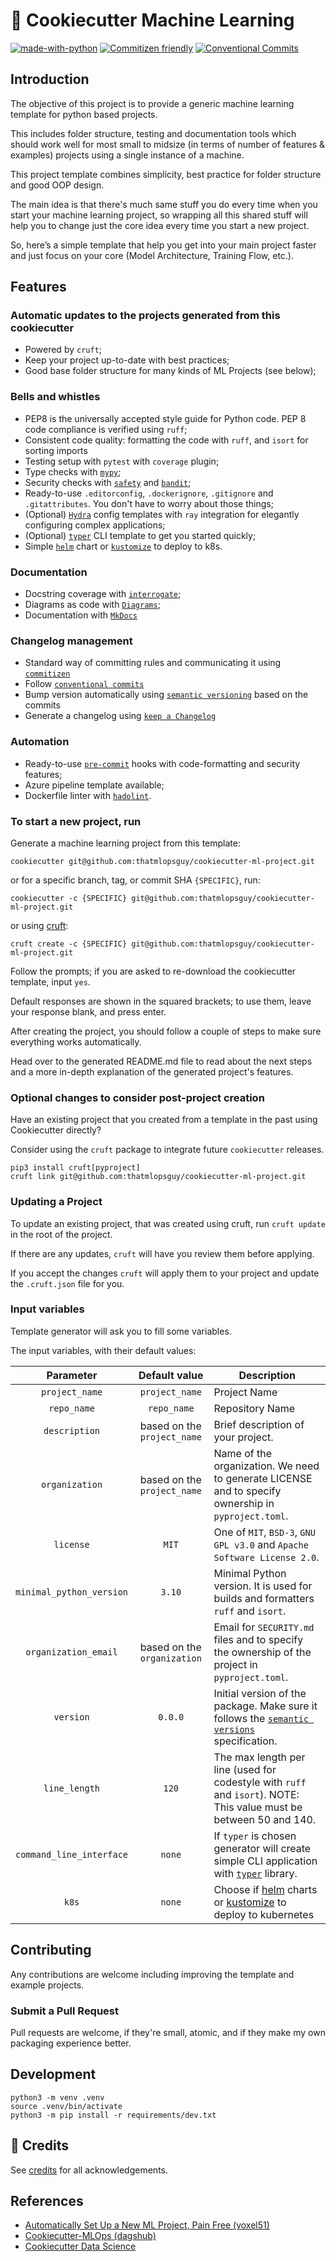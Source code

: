 # 🍪 Cookiecutter Machine Learning

[![made-with-python](https://img.shields.io/badge/Made%20with-Python-red.svg)](#python)
[![Commitizen friendly](https://img.shields.io/badge/commitizen-friendly-brightgreen.svg)](https://commitizen-tools.github.io/commitizen/)
[![Conventional Commits](https://img.shields.io/badge/Conventional%20Commits-1.0.0-brightgreen.svg)](https://conventionalcommits.org)

## Introduction

The objective of this project is to provide a generic machine learning template
for python based projects.

This includes folder structure, testing and documentation tools which should
work well for most small to midsize (in terms of number of features & examples)
projects using a single instance of a machine.

This project template combines simplicity, best practice for folder structure
and good OOP design.

The main idea is that there's much same stuff you do every time when you start
your machine learning project, so wrapping all this shared stuff will help you
to change just the core idea every time you start a new project.

So, here’s a simple template that help you get into your main project faster and
just focus on your core (Model Architecture, Training Flow, etc.).

## Features

### Automatic updates to the projects generated from this cookiecutter

- Powered by `cruft`;
- Keep your project up-to-date with best practices;
- Good base folder structure for many kinds of ML Projects (see below);

### Bells and whistles

- PEP8 is the universally accepted style guide for Python code. PEP 8 code
  compliance is verified using `ruff`;
- Consistent code quality: formatting the code with `ruff`, and `isort`
  for sorting imports
- Testing setup with `pytest` with `coverage` plugin;
- Type checks with [`mypy`](https://mypy.readthedocs.io);
- Security checks with [`safety`](https://github.com/pyupio/safety) and
  [`bandit`](https://github.com/PyCQA/bandit);
- Ready-to-use `.editorconfig`, `.dockerignore`, `.gitignore` and
  `.gitattributes`. You don't have to worry about those things;
- (Optional) [`Hydra`](https://github.com/facebookresearch/hydra) config templates with
  `ray` integration for elegantly configuring complex applications;
- (Optional) [`typer`](https://typer.tiangolo.com) CLI template to get you
  started quickly;
- Simple [`helm`](https://helm.sh/) chart or [`kustomize`](https://kustomize.io/) to deploy to k8s.

### Documentation

- Docstring coverage with [`interrogate`](https://github.com/econchick/interrogate);
- Diagrams as code with [`Diagrams`](https://diagrams.mingrammer.com/);
- Documentation with [`MkDocs`](https://www.mkdocs.org)

### Changelog management

- Standard way of committing rules and communicating it using
  [`commitizen`](https://commitizen-tools.github.io/commitizen/)
- Follow [`conventional commits`](https://www.conventionalcommits.org)
- Bump version automatically using [`semantic versioning`](https://semver.org/)
  based on the commits
- Generate a changelog using [`keep a Changelog`](https://keepachangelog.com/)

### Automation

- Ready-to-use [`pre-commit`](https://pre-commit.com) hooks with
  code-formatting and security features;
- Azure pipeline template available;
- Dockerfile linter with [`hadolint`](https://github.com/hadolint/hadolint).

### To start a new project, run

Generate a machine learning project from this template:

```shell
cookiecutter git@github.com:thatmlopsguy/cookiecutter-ml-project.git
```

or for a specific branch, tag, or commit SHA `{SPECIFIC}`, run:

```shell
cookiecutter -c {SPECIFIC} git@github.com:thatmlopsguy/cookiecutter-ml-project.git
```

or using [cruft](https://cruft.github.io/cruft):

```shell
cruft create -c {SPECIFIC} git@github.com:thatmlopsguy/cookiecutter-ml-project.git
```

Follow the prompts; if you are asked to re-download the cookiecutter template,
input `yes`.

Default responses are shown in the squared brackets; to use them, leave your
response blank, and press enter.

After creating the project, you should follow a couple of steps to make sure
everything works automatically.

Head over to the generated README.md file to read about the next steps and a
more in-depth explanation of the generated project's features.

### Optional changes to consider post-project creation

Have an existing project that you created from a template in the past using
Cookiecutter directly?

Consider using the `cruft` package to integrate future `cookiecutter` releases.

```shell
pip3 install cruft[pyproject]
cruft link git@github.com:thatmlopsguy/cookiecutter-ml-project.git
```

### Updating a Project

To update an existing project, that was created using cruft, run `cruft update`
in the root of the project.

If there are any updates, `cruft` will have you review them before applying.

If you accept the changes `cruft` will apply them to your project and update the
`.cruft.json` file for you.

### Input variables

Template generator will ask you to fill some variables.

The input variables, with their default values:

|      **Parameter**       |      **Default value**      | **Description**                                                                                                              |
|:------------------------:|:---------------------------:|------------------------------------------------------------------------------------------------------------------------------|
|      `project_name`      |       `project_name`        | Project Name                                                                                                                 |
|       `repo_name`        |         `repo_name`         | Repository Name                                                                                                              |
|      `description`       | based on the `project_name` | Brief description of your project.                                                                                           |
|      `organization`      | based on the `project_name` | Name of the organization. We need to generate LICENSE and to specify ownership in `pyproject.toml`.                          |
|        `license`         |            `MIT`            | One of `MIT`, `BSD-3`, `GNU GPL v3.0` and `Apache Software License 2.0`.                                                     |
| `minimal_python_version` |           `3.10`            | Minimal Python version. It is used for builds and formatters `ruff` and `isort`.                                             |
|   `organization_email`   | based on the `organization` | Email for `SECURITY.md` files and to specify the ownership of the project in `pyproject.toml`.                               |
|        `version`         |           `0.0.0`           | Initial version of the package. Make sure it follows the [`semantic versions`](https://semver.org) specification.            |
|      `line_length`       |            `120`            | The max length per line (used for codestyle with `ruff` and `isort`). NOTE: This value must be between 50 and 140.           |
| `command_line_interface` |           `none`            | If `typer` is chosen generator will create simple CLI application with [`typer`](https://github.com/tiangolo/typer) library. |
|          `k8s`           |           `none`            | Choose if [helm](https://helm.sh/) charts or [kustomize](https://kustomize.io/) to deploy to kubernetes                      |


## Contributing

Any contributions are welcome including improving the template and example
projects.

### Submit a Pull Request

Pull requests are welcome, if they're small, atomic, and if they make my own
packaging experience better.

## Development

```shell
python3 -m venv .venv
source .venv/bin/activate
python3 -m pip install -r requirements/dev.txt
```

## 🏅 Credits

See [credits](CREDITS.md) for all acknowledgements.

## References

- [Automatically Set Up a New ML Project, Pain Free (voxel51)](https://voxel51.com/blog/automatically-set-up-a-new-ml-project-pain-free/)
- [Cookiecutter-MLOps (dagshub)](https://dagshub.com/DagsHub/Cookiecutter-MLOps/src/example-project)
- [Cookiecutter Data Science](https://drivendata.github.io/cookiecutter-data-science/)
